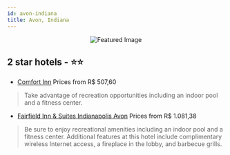 ```yaml
---
id: avon-indiana
title: Avon, Indiana
---
```


<center><img src="https://i.travelapi.com/hotels/1000000/860000/856300/856245/6b84feb9_z.jpg" alt="Featured Image" /></center>


##  2 star hotels - ⭐️⭐️

-    [Comfort Inn](https://us.hurb.com/hotels/avon/comfort-inn-JNP-JP987490?cmp=18055) Prices from R$ 507,60
   > Take advantage of recreation opportunities including an indoor pool and a fitness center.
-    [Fairfield Inn & Suites Indianapolis Avon](https://us.hurb.com/hotels/avon/fairfield-inn-suites-indianapolis-avon-JNP-JP253672?cmp=18055) Prices from R$ 1.081,38
   > Be sure to enjoy recreational amenities including an indoor pool and a fitness center. Additional features at this hotel include complimentary wireless Internet access, a fireplace in the lobby, and barbecue grills.
